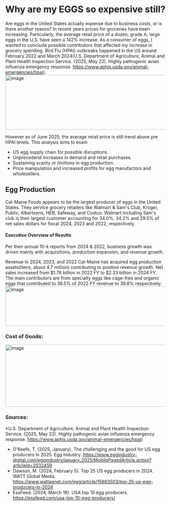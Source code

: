 # Why are my EGGS so expensive still?
Are eggs in the United States actually expense due to business costs, or is there another reason?
In recent years prices for groceries have been increasing.
Particularly, the average retail price of a dozen, grade A, large eggs in the U.S. have seen a 142% increase.
As a consumer of eggs, I wanted to conclude possible  contributors that affected my increase in grocery spending.
Bird Flu (HPAI) outbreaks happened in the US around February 2022 and March 2024(U.S. Department of Agriculture, Animal and Plant Health Inspection Service. (2025, May 22). Highly pathogenic avian influenza emergency response. https://www.aphis.usda.gov/animal-emergencies/hpai). 
<img width="614" height="172" alt="image" src="https://github.com/user-attachments/assets/e462d541-d7f9-4060-9da4-0d714635ed0f" />

However as of June 2025, the average retail price is still trend above pre HPAI levels. This analysis aims to exam 
* US egg supply chain for possible disruptions.
* Unprecedend increases in demand and retail purchases.
* Sustaining scarity or limitions in egg production.
* Price manipulation and increased profits for egg manufactors and wholesellers.

## Egg Production
Cal-Maine Foods appears to be the largest producer of eggs in the United States. They service grocery retailers like Walmart & Sam's Club, Kroger, Publix, Albertsons, HEB, Safeway, and Costco. Walmart including Sam's club is their largest customer accounting for 34.0%, 34.2% and 29.5% of net sales dollars for fiscal 2024, 2023 and 2022, respectively.

#### Executive Overview of Results
Per their annual 10-k reports from 2024 & 2022, business growth was driven mainly with acquisitions, production expansion, and revenue growth.

Revenue In 2024, 2023, and 2022 Cal-Maine has acquired egg production assets(hens, about 4.7 million) contributing to positive revenue growth. Net sales increased from $1.78 billion in 2022 FY to $2.33 billion in 2024 FY. The main contributors are from specialty eggs like cage-free and organic eggs that contributed to 36.5% of 2022 FY revenue to 39.8% respectively.
  <img width="704" height="125" alt="image" src="https://github.com/user-attachments/assets/49fc0150-9687-4c84-b108-30250ec0c336" />

### Cost of Goods:
<img width="559" height="195" alt="image" src="https://github.com/user-attachments/assets/3737e282-1d33-413c-87ec-82a55cab41e6" />

### Sources:
*U.S. Department of Agriculture, Animal and Plant Health Inspection Service. (2025, May 22). Highly pathogenic avian influenza emergency response. https://www.aphis.usda.gov/animal-emergencies/hpai)
* O’Keefe, T. (2025, January). The challenging and the good for US egg producers in 2025. Egg Industry. https://www.eggindustry-digital.com/eggindustry/january_2025/MobilePagedArticle.action?articleId=2032459
* Dawson, M. (2024, February 5). Top 25 US egg producers in 2024. WATT Global Media. https://www.wattagnet.com/egg/article/15663503/top-25-us-egg-producers-in-2024
* EssFeed. (2024, March 18). USA top 10 egg producers. https://essfeed.com/usa-top-10-egg-producers/

